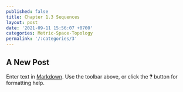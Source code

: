 ```yaml
---
published: false
title: Chapter 1.3 Sequences
layout: post
date: '2021-09-11 15:56:07 +0700'
categories: Metric-Space-Topology
permalink: '/:categories/3'
---
```

## A New Post

Enter text in [Markdown](http://daringfireball.net/projects/markdown/). Use the toolbar above, or click the **?** button for formatting help.
